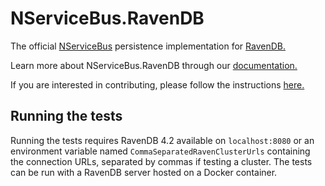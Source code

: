 # NServiceBus.RavenDB

The official [NServiceBus](https://github.com/Particular/NServiceBus) persistence implementation for [RavenDB.](https://ravendb.net/)

Learn more about NServiceBus.RavenDB through our [documentation.](http://docs.particular.net/nservicebus/ravendb/)

If you are interested in contributing, please follow the instructions [here.](https://github.com/Particular/NServiceBus/blob/develop/CONTRIBUTING.md)

## Running the tests

Running the tests requires RavenDB 4.2 available on `localhost:8080` or an environment variable named `CommaSeparatedRavenClusterUrls` containing the connection URLs, separated by commas if testing a cluster. The tests can be run with a RavenDB server hosted on a Docker container.
